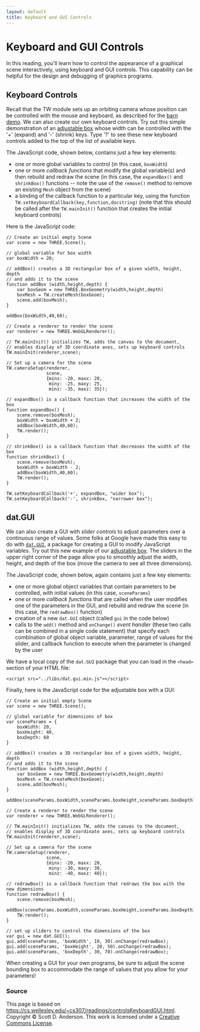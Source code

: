 ```yaml
---
layout: default
title: Keyboard and GUI Controls
---
```

# Keyboard and GUI Controls

In this reading, you'll learn how to control the appearance of a graphical
scene interactively, using keyboard and GUI controls. This capability can be
helpful for the design and debugging of graphics programs.

## Keyboard Controls

Recall that the TW module sets up an orbiting camera whose position can be
controlled with the mouse and keyboard, as described for the [barn
demo](../demos/barn-tw.html). We can also create our own keyboard
controls. Try out this simple demonstration of an [adjustable
box](adjustBoxKeyboard.html) whose width can be controlled with the '+'
(expand) and '-' (shrink) keys. Type '?' to see these new keyboard controls
added to the top of the list of available keys.

The JavaScript code, shown below, contains just a few key elements:

  * one or more global variables to control (in this case, `boxWidth`) 
  * one or more _callback functions_ that modify the global variable(s) and then rebuild and redraw the scene (in this case, the `expandBox()` and `shrinkBox()` functions -- note the use of the `remove()` method to remove an existing `Mesh` object from the scene) 
  * a binding of the callback function to a particular key, using the function `TW.setKeyboardCallback(key,function,docstring)` (note that this should be called after the `TW.mainInit()` function that creates the initial keyboard controls) 

Here is the JavaScript code:

    
    
    // Create an initial empty Scene
    var scene = new THREE.Scene();
    
    // global variable for box width
    var boxWidth = 20;
    
    // addBox() creates a 3D rectangular box of a given width, height, depth
    // and adds it to the scene
    function addBox (width,height,depth) {
        var boxGeom = new THREE.BoxGeometry(width,height,depth)
        boxMesh = TW.createMesh(boxGeom);
        scene.add(boxMesh);
    }
    
    addBox(boxWidth,40,60);
    
    // Create a renderer to render the scene
    var renderer = new THREE.WebGLRenderer();
    
    // TW.mainInit() initializes TW, adds the canvas to the document,
    // enables display of 3D coordinate axes, sets up keyboard controls
    TW.mainInit(renderer,scene);
    
    // Set up a camera for the scene
    TW.cameraSetup(renderer,
                   scene,
                   {minx: -20, maxx: 20,
                    miny: -25, maxy: 25,
                    minz: -35, maxz: 35});
    
    // expandBox() is a callback function that increases the width of the box
    function expandBox() {
        scene.remove(boxMesh);
        boxWidth = boxWidth + 2;
        addBox(boxWidth,40,60);
        TW.render();
    }
    
    // shrinkBox() is a callback function that decreases the width of the box
    function shrinkBox() {
        scene.remove(boxMesh);
        boxWidth = boxWidth - 2;
        addBox(boxWidth,40,60);
        TW.render();
    }
    
    TW.setKeyboardCallback('+', expandBox, "wider box");
    TW.setKeyboardCallback('-', shrinkBox, "narrower box");
    

## dat.GUI

We can also create a GUI with _slider controls_ to adjust parameters over a
continuous range of values. Some folks at Google have made this easy to do
with [`dat.GUI`](http://workshop.chromeexperiments.com/examples/gui/), a
package for creating a GUI to modify JavaScript variables. Try out this new
example of our [adjustable box](adjustBoxGUI.html). The sliders in the upper
right corner of the page allow you to smoothly adjust the width, height, and
depth of the box (move the camera to see all three dimensions).

The JavaScript code, shown below, again contains just a few key elements:

  * one or more global object variables that contain parameters to be controlled, with initial values (in this case, `sceneParams`) 
  * one or more _callback functions_ that are called when the user modifies one of the parameters in the GUI, and rebuild and redraw the scene (in this case, the `redrawBox()` function) 
  * creation of a new `dat.GUI` object (called `gui` in the code below) 
  * calls to the `add()` method and `onChange()` _event handler_ (these two calls can be combined in a single code statement) that specify each combination of global object variable, parameter, range of values for the slider, and callback function to execute when the parameter is changed by the user 

We have a local copy of the `dat.GUI` package that you can load in the
`<head>` section of your HTML file:

    
    
    <script src="../libs/dat.gui.min.js"></script>
    

Finally, here is the JavaScript code for the adjustable box with a GUI:

    
    
    // Create an initial empty Scene
    var scene = new THREE.Scene();
    
    // global variable for dimensions of box 
    var sceneParams = {
        boxWidth: 20,
        boxHeight: 40,
        boxDepth: 60
    }
    
    // addBox() creates a 3D rectangular box of a given width, height, depth
    // and adds it to the scene
    function addBox (width,height,depth) {
        var boxGeom = new THREE.BoxGeometry(width,height,depth)
        boxMesh = TW.createMesh(boxGeom);
        scene.add(boxMesh);
    }
    
    addBox(sceneParams.boxWidth,sceneParams.boxHeight,sceneParams.boxDepth);
    
    // Create a renderer to render the scene
    var renderer = new THREE.WebGLRenderer();
    
    // TW.mainInit() initializes TW, adds the canvas to the document,
    // enables display of 3D coordinate axes, sets up keyboard controls
    TW.mainInit(renderer,scene);
    
    // Set up a camera for the scene
    TW.cameraSetup(renderer,
                   scene,
                   {minx: -20, maxx: 20,
                    miny: -30, maxy: 30,
                    minz: -40, maxz: 40});
    
    // redrawBox() is a callback function that redraws the box with the new dimensions
    function redrawBox() {
        scene.remove(boxMesh);
        addBox(sceneParams.boxWidth,sceneParams.boxHeight,sceneParams.boxDepth);
        TW.render();
    }
    
    // set up sliders to control the dimensions of the box
    var gui = new dat.GUI();
    gui.add(sceneParams, 'boxWidth', 10, 30).onChange(redrawBox);
    gui.add(sceneParams, 'boxHeight', 20, 50).onChange(redrawBox);
    gui.add(sceneParams, 'boxDepth', 30, 70).onChange(redrawBox);
    

When creating a GUI for your own programs, be sure to adjust the scene
bounding box to accommodate the range of values that you allow for your
parameters!


### Source

This page is based on <https://cs.wellesley.edu/~cs307/readings/controlsKeyboardGUI.html>. Copyright &copy; Scott D. Anderson. This work is licensed under a [Creative Commons License](http://creativecommons.org/licenses/by-nc-sa/1.0/). 
